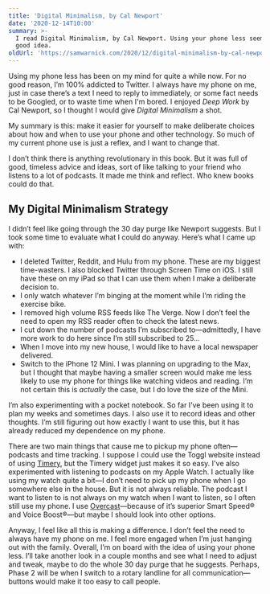 ```yaml
---
title: 'Digital Minimalism, by Cal Newport'
date: '2020-12-14T10:00'
summary: >-
  I read Digital Minimalism, by Cal Newport. Using your phone less seems like a
  good idea.
oldUrl: 'https://samwarnick.com/2020/12/digital-minimalism-by-cal-newport'
---
```


Using my phone less has been on my mind for quite a while now. For no good reason, I’m 100% addicted to Twitter. I always have my phone on me, just in case there’s a text I need to reply to immediately, or some fact needs to be Googled, or to waste time when I'm bored. I enjoyed _Deep Work_ by Cal Newport, so I thought I would give _Digital Minimalism_ a shot.

My summary is this: make it easier for yourself to make deliberate choices about how and when to use your phone and other technology. So much of my current phone use is just a reflex, and I want to change that.

I don’t think there is anything revolutionary in this book. But it was full of good, timeless advice and ideas, sort of like talking to your friend who listens to a lot of podcasts. It made me think and reflect. Who knew books could do that.

## My Digital Minimalism Strategy

I didn’t feel like going through the 30 day purge like Newport suggests. But I took some time to evaluate what I could do anyway. Here’s what I came up with:

-   I deleted Twitter, Reddit, and Hulu from my phone. These are my biggest time-wasters. I also blocked Twitter through Screen Time on iOS. I still have these on my iPad so that I can use them when I make a deliberate decision to.
-   I only watch whatever I’m binging at the moment while I’m riding the exercise bike.
-   I removed high volume RSS feeds like The Verge. Now I don’t feel the need to open my RSS reader often to check the latest news.
-   I cut down the number of podcasts I’m subscribed to—admittedly, I have more work to do here since I’m still subscribed to 25…
-   When I move into my new house, I would like to have a local newspaper delivered.
-   Switch to the iPhone 12 Mini. I was planning on upgrading to the Max, but I thought that maybe having a smaller screen would make me less likely to use my phone for things like watching videos and reading. I’m not certain this is _actually_ the case, but I do love the size of the Mini.

I’m also experimenting with a pocket notebook. So far I’ve been using it to plan my weeks and sometimes days. I also use it to record ideas and other thoughts. I’m still figuring out how exactly I want to use this, but it has already reduced my dependence on my phone.

There are two main things that cause me to pickup my phone often—podcasts and time tracking. I suppose I could use the Toggl website instead of using [Timery](https://timeryapp.com), but the Timery widget just makes it so easy. I've also experimented with listening to podcasts on my Apple Watch. I actually like using my watch quite a bit—I don’t need to pick up my phone when I go somewhere else in the house. But it is not always reliable. The podcast I want to listen to is not always on my watch when I want to listen, so I often still use my phone. I use [Overcast](https://overcast.fm)—because of it’s superior Smart Speed® and Voice Boost®—but maybe I should look into other options.

Anyway, I feel like all this is making a difference. I don’t feel the need to always have my phone on me. I feel more engaged when I’m just hanging out with the family. Overall, I’m on board with the idea of using your phone less. I’ll take another look in a couple months and see what I need to adjust and tweak, maybe to do the whole 30 day purge that he suggests. Perhaps, Phase 2 will be when I switch to a rotary landline for all communication—buttons would make it too easy to call people.

